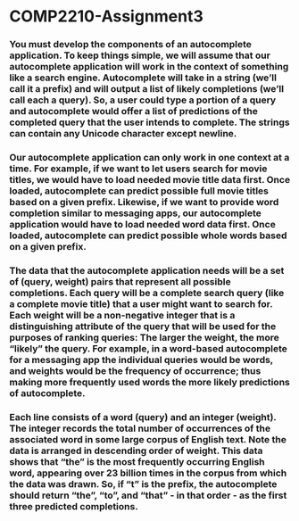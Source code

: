 # COMP2210-Assignment3
### You must develop the components of an autocomplete application. To keep things simple, we will assume that our autocomplete application will work in the context of something like a search engine. Autocomplete will take in a string (we’ll call it a prefix) and will output a list of likely completions (we’ll call each a query). So, a user could type a portion of a query and autocomplete would offer a list of predictions of the completed query that the user intends to complete. The strings can contain any Unicode character except newline.

### Our autocomplete application can only work in one context at a time. For example, if we want to let users search for movie titles, we would have to load needed movie title data first. Once loaded, autocomplete can predict possible full movie titles based on a given prefix. Likewise, if we want to provide word completion similar to messaging apps, our autocomplete application would have to load needed word data first. Once loaded, autocomplete can predict possible whole words based on a given prefix.

### The data that the autocomplete application needs will be a set of (query, weight) pairs that represent all possible completions. Each query will be a complete search query (like a complete movie title) that a user might want to search for. Each weight will be a non-negative integer that is a distinguishing attribute of the query that will be used for the purposes of ranking queries: The larger the weight, the more “likely” the query. For example, in a word-based autocomplete for a messaging app the individual queries would be words, and weights would be the frequency of occurrence; thus making more frequently used words the more likely predictions of autocomplete.

### Each line consists of a word (query) and an integer (weight). The integer records the total number of occurrences of the associated word in some large corpus of English text. Note the data is arranged in descending order of weight. This data shows that “the” is the most frequently occurring English word, appearing over 23 billion times in the corpus from which the data was drawn. So, if “t” is the prefix, the autocomplete should return “the”, “to”, and “that” - in that order - as the first three predicted completions.
